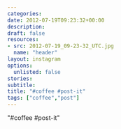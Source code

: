 ```yaml
---
categories:
date: 2012-07-19T09:23:32+00:00
description:
draft: false
resources:
- src: 2012-07-19_09-23-32_UTC.jpg
  name: "header"
layout: instagram
options:
  unlisted: false
stories:
subtitle:
title: "#coffee #post-it"
tags: ["coffee","post"]
---
```


"#coffee #post-it"
